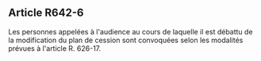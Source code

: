 Article R642-6
----
Les personnes appelées à l'audience au cours de laquelle il est débattu de la
modification du plan de cession sont convoquées selon les modalités prévues à
l'article R. 626-17.
